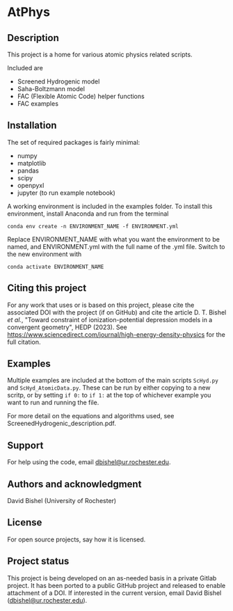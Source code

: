 # AtPhys

## Description
This project is a home for various atomic physics related scripts.

Included are 
- Screened Hydrogenic model
- Saha-Boltzmann model
- FAC (Flexible Atomic Code) helper functions
- FAC examples


## Installation
The set of required packages is fairly minimal:
- numpy
- matplotlib
- pandas
- scipy
- openpyxl
- jupyter (to run example notebook)

A working environment is included in the examples folder. To install this environment, install Anaconda and run from the terminal

`conda env create -n ENVIRONMENT_NAME -f ENVIRONMENT.yml`

Replace ENVIRONMENT_NAME with what you want the environment to be named, and ENVIRONMENT.yml with the full name of the .yml file. Switch to the new environment with

`conda activate ENVIRONMENT_NAME`

## Citing this project
For any work that uses or is based on this project, please cite the associated DOI with the project (if on GitHub) and cite the article D. T. Bishel _et al._, "Toward constraint of ionization-potential depression models in a convergent geometry", HEDP (2023). See https://www.sciencedirect.com/journal/high-energy-density-physics for the full citation.

## Examples
Multiple examples are included at the bottom of the main scripts `ScHyd.py` and `ScHyd_AtomicData.py`. These can be run by either copying to a new scritp, or by setting `if 0:` to `if 1:` at the top of whichever example you want to run and running the file.

For more detail on the equations and algorithms used, see ScreenedHydrogenic_description.pdf.

## Support
For help using the code, email dbishel@ur.rochester.edu.

## Authors and acknowledgment
David Bishel (University of Rochester)

## License
For open source projects, say how it is licensed.

## Project status
This project is being developed on an as-needed basis in a private Gitlab project. It has been ported to a public GitHub project and released to enable attachment of a DOI. If interested in the current version, email David Bishel (dbishel@ur.rochester.edu).

